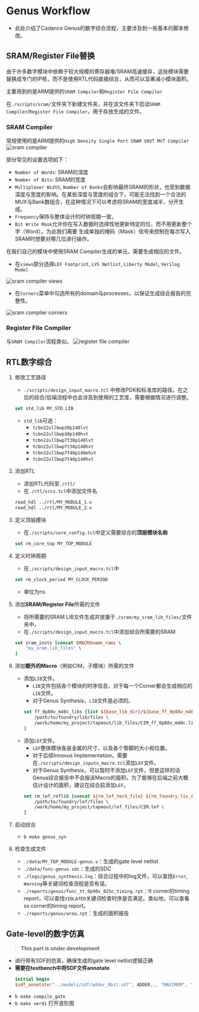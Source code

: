 # Genus Workflow

* 此处介绍了Cadance Genus的数字综合流程，主要涉及到一些基本的脚本修改。

## SRAM/Register File替换

由于许多数字模块中依赖于较大规模的寄存器堆/SRAM高速缓存，这些模块需要替换成专门的IP核，而不是使用RTL代码直接综合，从而可以显著减小模块面积。

主要用到的是ARM提供的`SRAM Compiler`和`Register File Compiler`

在`./scripts/sram/`文件夹下新建文件夹，并在该文件夹下启动`SRAM Compiler`/`Register File Compiler`，用于存放生成的文件。

### SRAM Compiler

常规使用的是ARM提供的`High Density Single Port SRAM SHVT MVT Compiler`
![sram compiler](figs/sram_compiler.png)

部分常见的设置选项如下：
* `Number of Words`: SRAM的深度
* `Number of Bits`: SRAM的宽度
* `Multiplexer Width`, `Number of Banks`会影响最终SRAM的形状，也受到数据深度与宽度的影响。在某些深度与宽度的组合下，可能无法找到一个合法的MUX与Bank数组合，在这种情况下可以考虑将SRAM的宽度减半，分开生成。
* `Frequency`保持与整体设计的时钟周期一致。
* `Bit Write Mask`允许你在写入数据时选择性地更新特定的位，而不用更新整个字（Word）。为此我们需要 生成单独的掩码（Mask）信号来控制在每次写入SRAM时想要对哪几位进行操作。

在我们自己的模块中使用SRAM Compiler生成的单元，需要生成相应的文件。
* 在`views`部分选择`LEF Footprint`, `LVS Netlist`, `Liberty Model`, `Verilog Model`

![sram compiler views](figs/views.png)
* 在`Corners`菜单中勾选所有的domain与processes，以保证生成综合报告的完整性。

![sram compiler corners](figs/corners.png)

### Register File Compiler

与`SRAM Compiler`流程类似。
![register file compiler](figs/register_file_compiler.png)

## RTL数字综合

1. 修改工艺路径
  	* `./scripts/design_input_macro.tcl` 中修改PDK和标准库的路径。在之后的综合/后端流程中也会涉及到使用的工艺库，需要根据情况进行调整。
	```tcl
	set std_lib MY_STD_LIB
	```
	* `std_lib`可选：
		* `tcbn22ullbwp30p140lvt`
		* `tcbn22ullbwp30p140hvt`
		* `tcbn22ullbwp7t30p140lvt`
		* `tcbn22ullbwp7t30p140hvt`
		* `tcbn22ullbwp7t40p140ehvt`
		* `tcbn22ullbwp7t40p140hvt`

2. 添加RTL
	* 添加RTL代码至`./rtl/`
	* 在`./rtl/srcs.tcl`中添加文件名
	```tcl
	read_hdl ../rtl/MY_MODULE_1.v
	read_hdl ../rtl/MY_MODULE_2.v
	```

3. 定义顶层模块
	* 在`./scripts/core_config.tcl`中定义需要综合的**顶层模块名称**
	```tcl
	set rm_core_top MY_TOP_MODULE
	```

4. 定义时钟周期
	* 在`./scripts/design_input_macro.tcl`中
	```tcl
	set rm_clock_period MY_CLOCK_PERIOD
	```
	* 单位为ns

5. 添加**SRAM/Register File**所需的文件
	* 将所需要的SRAM LIB文件生成并放置于`./sram/my_sram_lib_files/`文件夹中，
	* 在`./scripts/design_input_macro.tcl`中添加综合所需要的SRAM
	```tcl
	set sram_insts [concat $MACROname_rams \
		"my_sram_lib_files" \
	]
	```

6. 添加**额外的Macro**（例如CIM，子模块）所需的文件
	* 添加`LIB`文件。
		* `LIB`文件包括各个模块的时序信息，对于每一个Corner都会生成相应的`LIB`文件。 
		* 对于Genus Synthesis，`LIB`文件是必须的。
		```tcl
		set ff_0p88v_m40c_libs [list ${base_lib_dir}/${base_ff_0p88v_m40c_lib}.lib ${io_lib}ffg08ppv2p75vm40c.lib \
			/path/to/foundry/lib/files \
			/work/home/my_project/tapeout/lib_files/CIM_ff_0p88v_m40c.lib \
		]
		```
	* 添加`LEF`文件。
		* `LEF`整体模块各层金属的尺寸，以及各个管脚的大小和位置。
		* 对于后续Innovus Implementation，需要在`./scripts/design_inputs_macro.tcl`添加`LEF`文件。
		* 对于Genus Synthesis，可以暂时不添加`LEF`文件，但是这样的话Genus综合报告中不会报该Macro的面积。为了能够在后端之前大概估计设计的面积，建议在综合前添加`LEF`。
		```tcl
		set rm_lef_reflib [concat ${rm_lef_tech_file} ${rm_foundry_liv_dirs}/Back_End/lef/${std_lib}_110a/lef/${std_lib}.lef \
			/path/to/foundry/lef/files \
			/work/home/my_project/tapeout/lef_files/CIM.lef \
		]

7. 启动综合
	* `b make genus_syn`

8. 检查生成文件
	* `./data/MY_TOP_MODULE-genus.v`：生成的gate level netlist
	* `./data/func-genus.sdc`：生成的SDC
	* `./logs/genus_synthesis.log`：综合过程中的log文件，可以查找`Error`, `Warning`等关键词检查流程是否有误。
	* `./reports/genus/func_tt_0p90v_025c_timing.rpt`：tt corner的timing report，可以查找`VIOLATED`关键词检查时序是否满足。类似地，可以查看ss corner的timing report。
	* `./reports/genus/area.rpt`：生成的面积报告

## Gate-level的数字仿真

> **This part is under development**

* 进行带有SDF的仿真，确保生成的gate level netlist逻辑正确
* **需要在testbench中将SDF文件annotate**
	```verilog
	initial begin
	$sdf_annotate("../models/sdf/adder_8bit.sdf", ADDER,,, "MAXIMUM", "1.6:1.4:1.2", "FROM_MTM");
	```
* `b make compile_gate`
* `b make verdi` 打开波形图
